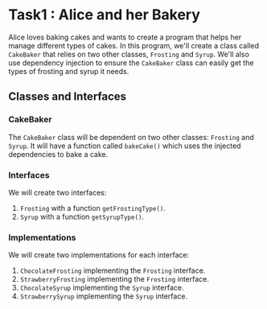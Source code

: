 # Task1 : Alice and her Bakery

Alice loves baking cakes and wants to create a program that helps her manage different types of cakes. In this program, we'll create a class called `CakeBaker` that relies on two other classes, `Frosting` and `Syrup`. We'll also use dependency injection to ensure the `CakeBaker` class can easily get the types of frosting and syrup it needs.

## Classes and Interfaces

### CakeBaker
The `CakeBaker` class will be dependent on two other classes: `Frosting` and `Syrup`. It will have a function called `bakeCake()` which uses the injected dependencies to bake a cake.

### Interfaces
We will create two interfaces:
1. `Frosting` with a function `getFrostingType()`.
2. `Syrup` with a function `getSyrupType()`.

### Implementations
We will create two implementations for each interface:
1. `ChocolateFrosting` implementing the `Frosting` interface.
2. `StrawberryFrosting` implementing the `Frosting` interface.
3. `ChocolateSyrup` implementing the `Syrup` interface.
4. `StrawberrySyrup` implementing the `Syrup` interface.